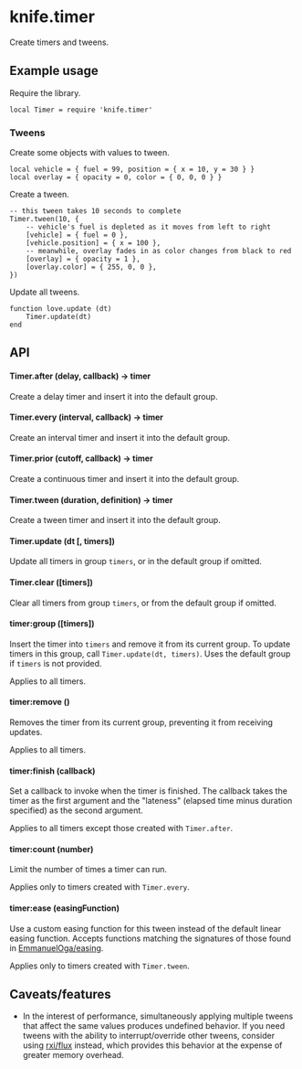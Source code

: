 # knife.timer

Create timers and tweens.

## Example usage

Require the library.

    local Timer = require 'knife.timer'

### Tweens

Create some objects with values to tween.

    local vehicle = { fuel = 99, position = { x = 10, y = 30 } }
    local overlay = { opacity = 0, color = { 0, 0, 0 } }

Create a tween.

    -- this tween takes 10 seconds to complete
    Timer.tween(10, {
        -- vehicle's fuel is depleted as it moves from left to right
        [vehicle] = { fuel = 0 },
        [vehicle.position] = { x = 100 },
        -- meanwhile, overlay fades in as color changes from black to red
        [overlay] = { opacity = 1 },
        [overlay.color] = { 255, 0, 0 },
    })

Update all tweens.

    function love.update (dt)
        Timer.update(dt)
    end

## API

#### Timer.after (delay, callback) -> timer

Create a delay timer and insert it into the default group.

#### Timer.every (interval, callback) -> timer

Create an interval timer and insert it into the default group.

#### Timer.prior (cutoff, callback) -> timer

Create a continuous timer and insert it into the default group.

#### Timer.tween (duration, definition) -> timer

Create a tween timer and insert it into the default group.

#### Timer.update (dt [, timers])

Update all timers in group `timers`, or in the default group if omitted.

#### Timer.clear ([timers])

Clear all timers from group `timers`, or from the default group if omitted.

#### timer:group ([timers])

Insert the timer into `timers` and remove it from its current group. To update
timers in this group, call `Timer.update(dt, timers)`. Uses the default group
if `timers` is not provided.

Applies to all timers.

#### timer:remove ()

Removes the timer from its current group, preventing it from receiving updates.

Applies to all timers.

#### timer:finish (callback)

Set a callback to invoke when the timer is finished. The callback takes the
timer as the first argument and the "lateness" (elapsed time minus duration
specified) as the second argument.

Applies to all timers except those created with `Timer.after`.

#### timer:count (number)

Limit the number of times a timer can run.

Applies only to timers created with `Timer.every`.

#### timer:ease (easingFunction)

Use a custom easing function for this tween instead of the default linear
easing function. Accepts functions matching the signatures of those found in
[EmmanuelOga/easing](https://github.com/EmmanuelOga/easing).

Applies only to timers created with `Timer.tween`.

## Caveats/features

- In the interest of performance, simultaneously applying multiple tweens
  that affect the same values produces undefined behavior. If you need tweens
  with the ability to interrupt/override other tweens, consider using
  [rxi/flux](https://github.com/rxi/flux) instead, which provides this behavior
  at the expense of greater memory overhead.
